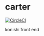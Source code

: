 # carter
[![CircleCI](https://circleci.com/gh/konishi-project/carter/tree/master.svg?style=svg)](https://circleci.com/gh/konishi-project/carter/tree/master)

konishi front end
